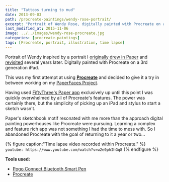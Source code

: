 ```yaml
---
title: "Tattoos turning to mud"
date: 2013-09-03
path: /procreate-paintings/wendy-rose-portrait/
excerpt: "Portrait of Wendy Rose, digitally painted with Procreate on an iPad."
last_modified_at: 2015-11-06
image: ../../images/wendy-rose-procreate.jpg
categories: [procreate-paintings]
tags: [Procreate, portrait, illustration, time lapse]
---
```


Portrait of Wendy inspired by a portrait I [originally drew in Paper](/paperfaces/veganwendy-portrait/) and [revisited](/paperfaces/veganwendy-2-portrai/) several years later. Digitally painted with Procreate on a 3rd generation iPad. 

This was my first attempt at using [**Procreate**](http://procreate.si/) and decided to give it a try in between working on my [PaperFaces Project](/paperfaces/).

Having used [FiftyThree's Paper app](http://www.fiftythree.com/) exclusively up until this point I was quickly overwhelmed by all of Procreate's features. The power was certainly there, but the simplicity of picking up an iPad and stylus to start a sketch wasn't.

Paper's sketchbook motif resonated with me more than the approach digital painting powerhouses like Procreate were pursuing. Learning a complex and feature rich app was not something I had the time to mess with. So I abandoned Procreate with the goal of returning to it a year or two...

{% figure caption:"Time lapse video recorded within Procreate." %}
`youtube: https://www.youtube.com/watch?v=w2e0phIhGq8`
{% endfigure %}

**Tools used:**

- [Pogo Connect Bluetooth Smart Pen](http://www.amazon.com/gp/product/B009K448L4/ref=as_li_ss_tl?ie=UTF8&camp=1789&creative=390957&creativeASIN=B009K448L4&linkCode=as2&tag=mademist-20)
- [Procreate](http://procreate.si/)
